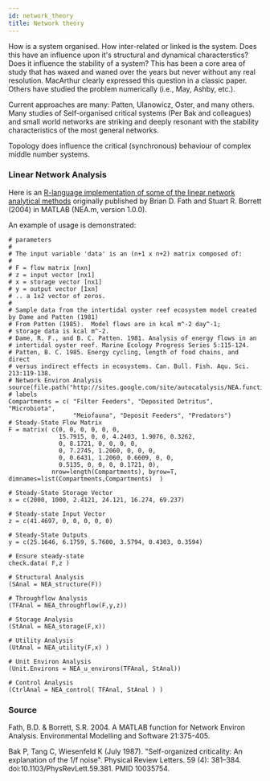 ```yaml
---
id: network_theory
title: Network theory
---
```


How is a system organised. How inter-related or linked is the system. Does this have an influence upon it's structural and dynamical characterstics? Does it influence the stability of a system? This has been a core area of study that has waxed and waned over the years but never without any real resolution. MacArthur clearly expressed this question in a classic paper. Others have studied the problem numerically (i.e., May, Ashby, etc.). 

Current approaches are many: Patten, Ulanowicz, Oster, and many others. Many studies of Self-organised critical systems (Per Bak and colleagues) and small world networks are striking and deeply resonant with the stability characteristics of the most general networks.

Topology does influence the critical (synchronous) behaviour of complex middle number systems. 
 

### Linear Network Analysis

Here is an [R-language implementation of some of the linear network analytical methods](https://github.com/mum0n/linear_network_analysis) originally published by Brian D. Fath and Stuart R. Borrett (2004) in MATLAB (NEA.m, version 1.0.0).

An example of usage is demonstrated: 

```
# parameters
#
# The input variable 'data' is an (n+1 x n+2) matrix composed of:
#
# F = flow matrix [nxn]
# z = input vector [nx1]
# x = storage vector [nx1]
# y = output vector [1xn]
# .. a 1x2 vector of zeros. 
#
# Sample data from the intertidal oyster reef ecosystem model created by Dame and Patten (1981)
# From Patten (1985).  Model flows are in kcal m^-2 day^-1;
# storage data is kcal m^-2.
# Dame, R. F., and B. C. Patten. 1981. Analysis of energy flows in an
# intertidal oyster reef. Marine Ecology Progress Series 5:115-124.
# Patten, B. C. 1985. Energy cycling, length of food chains, and direct
# versus indirect effects in ecosystems. Can. Bull. Fish. Aqu. Sci. 213:119-138.
# Network Environ Analysis
source(file.path("http://sites.google.com/site/autocatalysis/NEA.functions.r"))
# labels
Compartments = c( "Filter Feeders", "Deposited Detritus", "Microbiota",
                  "Meiofauna", "Deposit Feeders", "Predators")
# Steady-State Flow Matrix
F = matrix( c(0, 0, 0, 0, 0, 0,
              15.7915, 0, 0, 4.2403, 1.9076, 0.3262,
              0, 8.1721, 0, 0, 0, 0,
              0, 7.2745, 1.2060, 0, 0, 0,
              0, 0.6431, 1.2060, 0.6609, 0, 0,
              0.5135, 0, 0, 0, 0.1721, 0),
            nrow=length(Compartments), byrow=T, dimnames=list(Compartments,Compartments)  )

# Steady-State Storage Vector
x = c(2000, 1000, 2.4121, 24.121, 16.274, 69.237)   

# Steady-state Input Vector
z = c(41.4697, 0, 0, 0, 0, 0)

# Steady-State Outputs
y = c(25.1646, 6.1759, 5.7600, 3.5794, 0.4303, 0.3594)

# Ensure steady-state
check.data( F,z )

# Structural Analysis
(SAnal = NEA_structure(F))

# Throughflow Analysis
(TFAnal = NEA_throughflow(F,y,z))

# Storage Analysis
(StAnal = NEA_storage(F,x))

# Utility Analysis
(UtAnal = NEA_utility(F,x) )

# Unit Environ Analysis
(Unit.Environs = NEA_u_environs(TFAnal, StAnal))

# Control Analysis
(CtrlAnal = NEA_control( TFAnal, StAnal ) )

```

### Source

Fath, B.D. & Borrett, S.R. 2004. A MATLAB function for Network Environ Analysis. Environmental Modelling and Software 21:375-405.

Bak P, Tang C, Wiesenfeld K (July 1987). "Self-organized criticality: An explanation of the 1/f noise". Physical Review Letters. 59 (4): 381–384. doi:10.1103/PhysRevLett.59.381. PMID 10035754.
